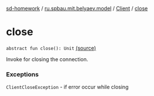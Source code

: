 [sd-homework](../../index.md) / [ru.spbau.mit.belyaev.model](../index.md) / [Client](index.md) / [close](.)

# close

`abstract fun close(): Unit` [(source)](https://github.com/StasBel/sd-homework/blob/gRPC/src/main/kotlin/ru/spbau/mit/belyaev/model/Client.kt#L25)

Invoke for closing the connection.

### Exceptions

`ClientCloseException` - if error occur while closing